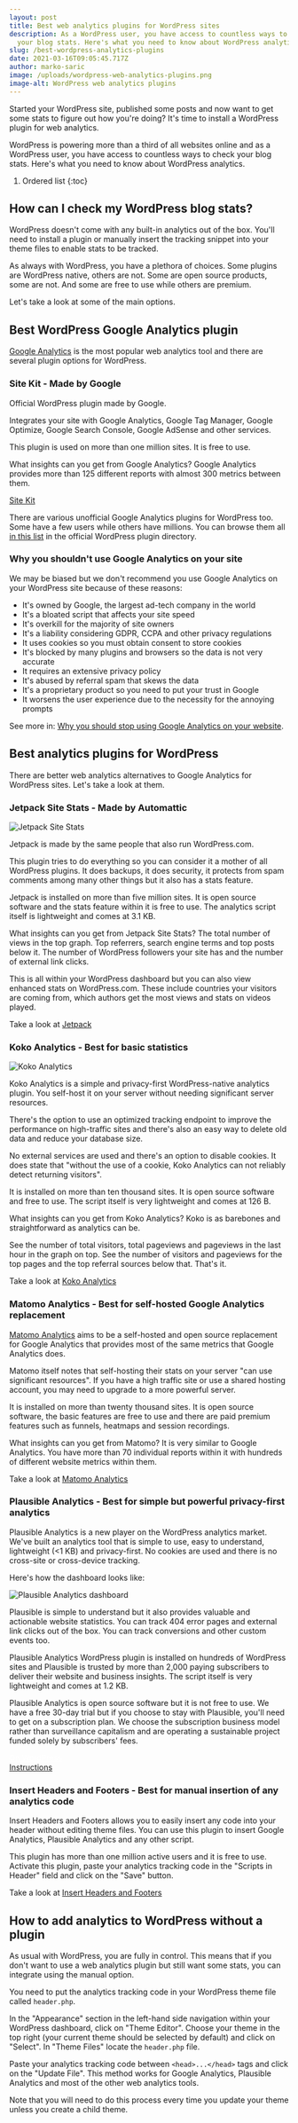 ```yaml
---
layout: post
title: Best web analytics plugins for WordPress sites
description: As a WordPress user, you have access to countless ways to check
  your blog stats. Here's what you need to know about WordPress analytics.
slug: /best-wordpress-analytics-plugins
date: 2021-03-16T09:05:45.717Z
author: marko-saric
image: /uploads/wordpress-web-analytics-plugins.png
image-alt: WordPress web analytics plugins
---
```

Started your WordPress site, published some posts and now want to get some stats to figure out how you're doing? It's time to install a WordPress plugin for web analytics.

WordPress is powering more than a third of all websites online and as a WordPress user, you have access to countless ways to check your blog stats. Here's what you need to know about WordPress analytics.

1. Ordered list
{:toc}

## How can I check my WordPress blog stats?

WordPress doesn't come with any built-in analytics out of the box. You'll need to install a plugin or manually insert the tracking snippet into your theme files to enable stats to be tracked.

As always with WordPress, you have a plethora of choices. Some plugins are WordPress native, others are not. Some are open source products, some are not. And some are free to use while others are premium.

Let's take a look at some of the main options.

## Best WordPress Google Analytics plugin

[Google Analytics](https://plausible.io/vs-google-analytics) is the most popular web analytics tool and there are several plugin options for WordPress.

### Site Kit - Made by Google

Official WordPress plugin made by Google. 

Integrates your site with Google Analytics, Google Tag Manager, Google Optimize, Google Search Console, Google AdSense and other services. 

This plugin is used on more than one million sites. It is free to use.

What insights can you get from Google Analytics? Google Analytics provides more than 125 different reports with almost 300 metrics between them.

<div class="mt-3 rounded-md shadow sm:mt-0 sm:ml-3"> <a href="https://wordpress.org/plugins/google-site-kit/" class="w-full flex items-center justify-center px-8 py-3 border border-transparent text-base leading-6 font-medium rounded-md text-indigo-600 bg-white hover:text-indigo-500 focus:outline-none focus:shadow-outline-blue transition duration-150 ease-in-out md:py-4 md:text-lg md:px-10">Site Kit</a></div>

There are various unofficial Google Analytics plugins for WordPress too. Some have a few users while others have millions. You can browse them all [in this list](https://wordpress.org/plugins/search/analytics/) in the official WordPress plugin directory.

### Why you shouldn't use Google Analytics on your site

We may be biased but we don't recommend you use Google Analytics on your WordPress site because of these reasons:

* It's owned by Google, the largest ad-tech company in the world
* It's a bloated script that affects your site speed
* It's overkill for the majority of site owners
* It's a liability considering GDPR, CCPA and other privacy regulations
* It uses cookies so you must obtain consent to store cookies
* It's blocked by many plugins and browsers so the data is not very accurate
* It requires an extensive privacy policy
* It's abused by referral spam that skews the data
* It's a proprietary product so you need to put your trust in Google
* It worsens the user experience due to the necessity for the annoying prompts

See more in: [Why you should stop using Google Analytics on your website](https://plausible.io/blog/remove-google-analytics).

## Best analytics plugins for WordPress

There are better web analytics alternatives to Google Analytics for WordPress sites. Let's take a look at them.

### Jetpack Site Stats - Made by Automattic

![Jetpack Site Stats](/uploads/jetpack-site-stats.png "Jetpack Site Stats")

Jetpack is made by the same people that also run WordPress.com. 

This plugin tries to do everything so you can consider it a mother of all WordPress plugins. It does backups, it does security, it protects from spam comments among many other things but it also has a stats feature.

Jetpack is installed on more than five million sites. It is open source software and the stats feature within it is free to use. The analytics script itself is lightweight and comes at 3.1 KB.

What insights can you get from Jetpack Site Stats? The total number of views in the top graph. Top referrers, search engine terms and top posts below it. The number of WordPress followers your site has and the number of external link clicks.

This is all within your WordPress dashboard but you can also view enhanced stats on WordPress.com. These include countries your visitors are coming from, which authors get the most views and stats on videos played.

Take a look at [Jetpack](https://wordpress.org/plugins/jetpack/)

### Koko Analytics - Best for basic statistics

![Koko Analytics](/uploads/koko-analytics.png "Koko Analytics")

Koko Analytics is a simple and privacy-first WordPress-native analytics plugin. You self-host it on your server without needing significant server resources. 

There's the option to use an optimized tracking endpoint to improve the performance on high-traffic sites and there's also an easy way to delete old data and reduce your database size.

No external services are used and there's an option to disable cookies. It does state that "without the use of a cookie, Koko Analytics can not reliably detect returning visitors".

It is installed on more than ten thousand sites. It is open source software and free to use. The script itself is very lightweight and comes at 126 B.

What insights can you get from Koko Analytics? Koko is as barebones and straightforward as analytics can be. 

See the number of total visitors, total pageviews and pageviews in the last hour in the graph on top. See the number of visitors and pageviews for the top pages and the top referral sources below that. That's it.

Take a look at [Koko Analytics](https://wordpress.org/plugins/koko-analytics/)

### Matomo Analytics - Best for self-hosted Google Analytics replacement

[Matomo Analytics](https://plausible.io/vs-matomo) aims to be a self-hosted and open source replacement for Google Analytics that provides most of the same metrics that Google Analytics does.

Matomo itself notes that self-hosting their stats on your server "can use significant resources". If you have a high traffic site or use a shared hosting account, you may need to upgrade to a more powerful server.

It is installed on more than twenty thousand sites. It is open source software, the basic features are free to use and there are paid premium features such as funnels, heatmaps and session recordings.

What insights can you get from Matomo? It is very similar to Google Analytics. You have more than 70 individual reports within it with hundreds of different website metrics within them. 

Take a look at [Matomo Analytics](https://wordpress.org/plugins/matomo/)

### Plausible Analytics - Best for simple but powerful privacy-first analytics

Plausible Analytics is a new player on the WordPress analytics market. We've built an analytics tool that is simple to use, easy to understand, lightweight (<1 KB) and privacy-first. No cookies are used and there is no cross-site or cross-device tracking. 

Here's how the dashboard looks like:

![Plausible Analytics dashboard](/assets/images/privacy-focused-web-analytics.png)

Plausible is simple to understand but it also provides valuable and actionable website statistics. You can track 404 error pages and external link clicks out of the box. You can track conversions and other custom events too. 

Plausible Analytics WordPress plugin is installed on hundreds of  WordPress sites and Plausible is trusted by more than 2,000 paying subscribers to deliver their website and business insights. The script itself is very lightweight and comes at 1.2 KB.

Plausible Analytics is open source software but it is not free to use. We have a free 30-day trial but if you choose to stay with Plausible, you'll need to get on a subscription plan. We choose the subscription business model rather than surveillance capitalism and are operating a sustainable project funded solely by subscribers' fees.

<div class="mt-5 max-w-md mx-auto sm:flex sm:justify-center md:mt-8"> <div class="rounded-md shadow"> <a href="https://wordpress.org/plugins/plausible-analytics/" class="w-full flex items-center justify-center px-8 py-3 border border-transparent text-base leading-6 font-medium rounded-md text-white bg-indigo-600 hover:bg-indigo-500 focus:outline-none focus:shadow-outline-indigo transition duration-150 ease-in-out md:py-4 md:text-lg md:px-10" style="color: white;">On WordPress</a> </div> <div class="mt-3 rounded-md shadow sm:mt-0 sm:ml-3"> <a href="https://plausible.io/wordpress-analytics-plugin" class="w-full flex items-center justify-center px-8 py-3 border border-transparent text-base leading-6 font-medium rounded-md text-indigo-600 bg-white hover:text-indigo-500 focus:outline-none focus:shadow-outline-blue transition duration-150 ease-in-out md:py-4 md:text-lg md:px-10">Instructions</a> </div> </div>

### Insert Headers and Footers - Best for manual insertion of any analytics code

Insert Headers and Footers allows you to easily insert any code into your header without editing theme files. You can use this plugin to insert Google Analytics, Plausible Analytics and any other script. 

This plugin has more than one million active users and it is free to use. Activate this plugin, paste your analytics tracking code in the "Scripts in Header" field and click on the "Save" button.

Take a look at [Insert Headers and Footers](https://wordpress.org/plugins/insert-headers-and-footers/) 

## How to add analytics to WordPress without a plugin

As usual with WordPress, you are fully in control. This means that if you don't want to use a web analytics plugin but still want some stats, you can integrate using the manual option. 

You need to put the analytics tracking code in your WordPress theme file called ```header.php```.

In the "Appearance" section in the left-hand side navigation within your WordPress dashboard, click on "Theme Editor". Choose your theme in the top right (your current theme should be selected by default) and click on "Select". In "Theme Files" locate the ```header.php``` file.

Paste your analytics tracking code between ```<head>...</head>``` tags and click on the "Update File". This method works for Google Analytics, Plausible Analytics and most of the other web analytics tools.

Note that you will need to do this process every time you update your theme unless you create a child theme.